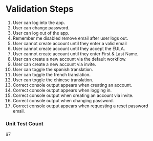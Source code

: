 # Validation Steps

1. User can log into the app.
2. User can change password.
3. User can log out of the app.
4. Remember me disabled remove email after user logs out.
5. User cannot create account until they enter a valid email
6. User cannot create account until they accept the EULA.
7. User cannot create account until they enter First & Last Name.
8. User can create a new account via the default workflow.
9. User can create a new account via invite.
10. User can toggle the spanish translation.
11. User can toggle the french translation.
12. User can toggle the chinese translation.
13. Correct console output appears when creating an account.
14. Correct console output appears when logging in.
15. Correct console output when creating an account via invite.
15. Correct console output when changing password.
16. Correct console output appears when requesting a reset password email.

### Unit Test Count
67 
